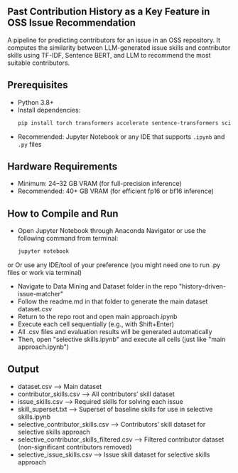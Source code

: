 ## Past Contribution History as a Key Feature in OSS Issue Recommendation

A pipeline for predicting contributors for an issue in an OSS repository. It computes the similarity between LLM-generated issue skills and contributor skills using TF-IDF, Sentence BERT, and LLM to recommend the most suitable contributors.


## Prerequisites

- Python 3.8+
- Install dependencies:
  ```bash
  pip install torch transformers accelerate sentence-transformers scikit-learn pandas tqdm
- Recommended: Jupyter Notebook or any IDE that supports `.ipynb` and `.py` files


## Hardware Requirements

- Minimum: 24–32 GB VRAM (for full-precision inference)
- Recommended: 40+ GB VRAM (for efficient fp16 or bf16 inference)


## How to Compile and Run

- Open Jupyter Notebook through Anaconda Navigator
  or
  use the following command from terminal:
    ```bash
    jupyter notebook
or
Or use any IDE/tool of your preference (you might need one to run .py files or work via terminal)
- Navigate to Data Mining and Dataset folder in the repo "history-driven-issue-matcher"
- Follow the readme.md in that folder to generate the main dataset dataset.csv
- Return to the repo root and open main approach.ipynb
- Execute each cell sequentially (e.g., with Shift+Enter)
- All .csv files and evaluation results will be generated automatically
- Then, open "selective skills.ipynb" and execute all cells (just like "main approach.ipynb")


## Output

- dataset.csv                                --> Main dataset
- contributor_skills.csv                     --> All contributors’ skill dataset
- issue_skills.csv                           --> Required skills for solving each issue
- skill_superset.txt                         --> Superset of baseline skills for use in selective skills.ipynb
- selective_contributor_skills.csv           --> Contributors’ skill dataset for selective skills approach
- selective_contributor_skills_filtered.csv  --> Filtered contributor dataset (non-significant contributors removed)
- selective_issue_skills.csv                 --> Issue skill dataset for selective skills approach